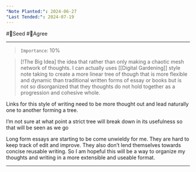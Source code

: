 ```yaml
---
"Note Planted:": 2024-06-27
"Last Tended:": 2024-07-19
---
```

#🌱Seed  #🙂Agree 
****
> `Importance`: 10%
 
> [!The Big Idea]
> the idea that rather than only making a chaotic mesh network of thoughts. I can actually uses [[Digital Gardening]] style note taking to create a more linear tree of though that is more flexible and dynamic than traditional written forms of essay or books but is not so disorganized that they thoughts do not hold together as a progression and cohesive whole.

Links for this style of writing need to be more thought out and lead naturally one to another forming a tree. 

I’m not sure at what point a strict tree will break down in its usefulness so that will be seen as we go 

Long form essays are starting to be come unwieldy for me. They are hard to keep track of edit and improve. They also don’t lend themselves towards concise reusable writing. So I am hopeful this will be a way to organize my thoughts and writing in a more extensible and useable format. 
****
